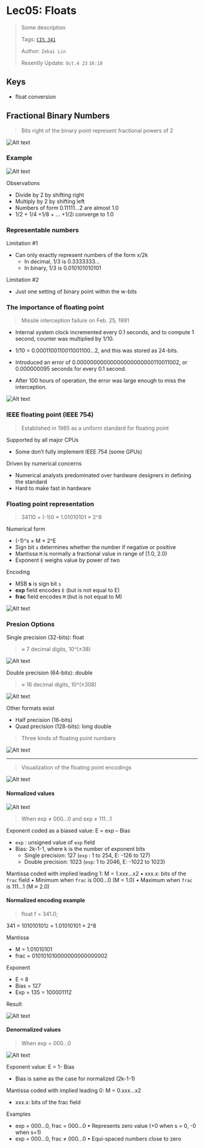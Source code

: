 # Lec05: Floats

> Some description
>
> Tags: [`CIS 341`](../../view/CIS341/index.md)
>  
> Author: `Zekai Lin`
>
> Resently Update: `Oct.4 23` `16:18`

## Keys

- float conversion

## Fractional Binary Numbers

> Bits right of the binary point represent fractional powers of 2

![Alt text](image.png)

### Example

![Alt text](image-1.png)

Observations

- Divide by 2 by shifting right
- Multiply by 2 by shifting left
- Numbers of form 0.11111…2 are almost 1.0
- 1/2 + 1/4 +1/8 + … +1/2i converge to 1.0

### Representable numbers

Limitation #1

- Can only exactly represent numbers of the form x/2k
  - In decimal, 1/3 is 0.3333333…
  - In binary, 1/3 is 0.010101010101

Limitation #2

- Just one setting of binary point within the w-bits

### The importance of floating point

> Missile interception failure on Feb. 25, 1991

- Internal system clock incremented every 0.1 seconds, and to compute 1 second, counter was multiplied by 1/10.

- 1/10 = 0.0001100110011001100…2, and this was stored as 24-bits.

- Introduced an error of 0.00000000000000000000000110011002, or 0.000000095 seconds for every 0.1 second.

- After 100 hours of operation, the error was large enough to miss the interception.

![Alt text](image-2.png)

### IEEE floating point (IEEE 754)

> Established in 1985 as a uniform standard for floating point

Supported by all major CPUs

- Some don’t fully implement IEEE 754 (some GPUs)

Driven by numerical concerns

- Numerical analysts predominated over hardware designers in defining the standard
- Hard to make fast in hardware

### Floating point representation

> 34110 = (-1)0 × 1.01010101 × 2^8

Numerical form

- (-1)^s × M × 2^E
- Sign bit `s` determines whether the number if negative or positive
- Mantissa `M` is normally a fractional value in range of [1.0, 2.0)
- Exponent `E` weighs value by power of two

Encoding

- MSB **s** is sign bit `s`
- **exp** field encodes `E` (but is not equal to E)
- **frac** field encodes `M` (but is not equal to M)

![Alt text](image-3.png)

### Presion Options

Single precision (32-bits): float
> ≈ 7 decimal digits, 10^(±38)

![Alt text](image-4.png)

Double precision (64-bits): double
> ≈ 16 decimal digits, 10^(±308)

![Alt text](image-5.png)

Other formats exist

- Half precision (16-bits)
- Quad precision (128-bits): long double

> Three kinds of floating point numbers

![Alt text](image-6.png)

---

> Visualization of the floating point encodings

![Alt text](image-7.png)

#### Normalized values

![Alt text](image-9.png)

> When exp ≠ 000…0 and exp ≠ 111…1

Exponent coded as a biased value: E = exp – Bias

- `exp` : unsigned value of `exp` field
- Bias: 2k-1-1, where k is the number of exponent bits 
  - Single precision: 127 (`exp` : 1 to 254, E: -126 to 127)
  - Double precision: 1023 (`exp`: 1 to 2046, E: -1022 to 1023)

Mantissa coded with implied leading 1: M = 1.xxx…x2
• xxx.x: bits of the `frac` field
• Minimum when `frac` is 000…0 (M = 1.0)
• Maximum when `frac` is 111…1 (M ≈ 2.0)

#### Normalized encoding example

> float f = 341.0;

341 = 101010101`2` = 1.01010101 × 2^8

Mantissa

- M = 1.01010101
- frac = 010101010000000000000002
  
Exponent

- E = 8
- Bias = 127
- Exp = 135 = 100001112

Result

![Alt text](image-10.png)

#### Denormalized values

> When exp = 000…0

![Alt text](image-11.png)

Exponent value: E = 1- Bias

- Bias is same as the case for normalized (2k-1-1)

Mantissa coded with implied leading 0: M = 0.xxx…x2

- xxx.x: bits of the frac field

Examples

- exp = 000…0, frac = 000…0 • Represents zero value (+0 when s = 0, -0 when s=1)
- exp = 000…0, frac ≠ 000…0 • Equi-spaced numbers close to zero